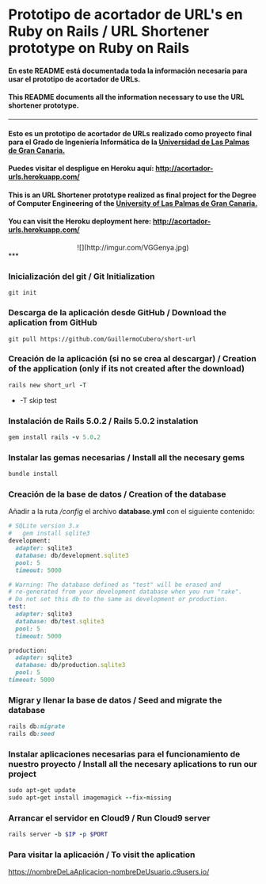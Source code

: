 # Prototipo de acortador de URL's en Ruby on Rails / URL Shortener prototype on Ruby on Rails
#### En este README está documentada toda la información necesaria para usar el prototipo de acortador de URLs.
#### This README documents all the information necessary to use the URL shortener prototype.
***
#### Esto es un prototipo de acortador de URLs realizado como proyecto final para el Grado de Ingeniería Informática de la [Universidad de Las Palmas de Gran Canaria.](http://www.ulpgc.es/) 
#### Puedes visitar el despligue en Heroku aquí: http://acortador-urls.herokuapp.com/
#### This is an URL Shortener prototype realized as final project for the Degree of Computer Engineering of the [University of Las Palmas de Gran Canaria.](http://www.ulpgc.es/)
#### You can visit the Heroku deployment here: http://acortador-urls.herokuapp.com/
<center>
![](http://imgur.com/VGGenya.jpg)
</center>
***

### Inicialización del git / Git Initialization
```
git init
```

### Descarga de la aplicación desde GitHub / Download the aplication from GitHub
```
git pull https://github.com/GuillermoCubero/short-url
```

### Creación de la aplicación (si no se crea al descargar) / Creation of the application (only if its not created after the download)
```ruby
rails new short_url -T
```
  
- -T skip test

### Instalación de Rails 5.0.2 / Rails 5.0.2 instalation
```ruby
gem install rails -v 5.0.2
```

### Instalar las gemas necesarias / Install all the necesary gems
```ruby
bundle install
```
  
### Creación de la base de datos / Creation of the database

Añadir a la ruta */config* el archivo **database.yml** con el siguiente contenido:

```ruby
# SQLite version 3.x
#   gem install sqlite3
development:
  adapter: sqlite3
  database: db/development.sqlite3
  pool: 5
  timeout: 5000

# Warning: The database defined as "test" will be erased and
# re-generated from your development database when you run "rake".
# Do not set this db to the same as development or production.
test:
  adapter: sqlite3
  database: db/test.sqlite3
  pool: 5
  timeout: 5000

production:
  adapter: sqlite3
  database: db/production.sqlite3
  pool: 5
timeout: 5000
```

### Migrar y llenar la base de datos / Seed and migrate the database

```ruby
rails db:migrate
rails db:seed
```

### Instalar aplicaciones necesarias para el funcionamiento de nuestro proyecto / Install all the necesary aplications to run our project
```ruby
sudo apt-get update
sudo apt-get install imagemagick --fix-missing
```

### Arrancar el servidor en Cloud9 / Run Cloud9 server
```ruby
rails server -b $IP -p $PORT
```

### Para visitar la aplicación / To visit the aplication
https://nombreDeLaAplicacion-nombreDeUsuario.c9users.io/
